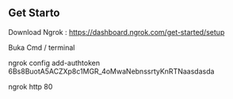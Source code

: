 ## Get Starto

Download Ngrok :
https://dashboard.ngrok.com/get-started/setup

Buka Cmd / terminal

ngrok config add-authtoken 6Bs8BuotA5ACZXp8c1MGR_4oMwaNebnssrtyKnRTNaasdasda

ngrok http 80

